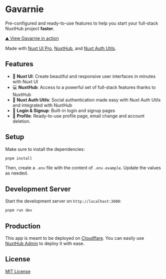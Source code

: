 # Gavarnie

Pre-configured and ready-to-use features to help you start your full-stack NuxtHub project **faster**.

[⛰️ View Gavarnie in action](https://gavarnie.barbapapazes.com)

Made with [Nuxt UI Pro](https://ui.nuxt.com), [NuxtHub](https://hub.nuxt.com), and [Nuxt Auth Utils](https://github.com/atinux/nuxt-auth-utils).

## Features

- 🎨 **Nuxt UI**: Create beautiful and responsive user interfaces in minutes with Nuxt UI
- 💻 **NuxtHub**: Access to a powerful set of full-stack features thanks to NuxtHub
- 🔑 **Nuxt Auth Utils**: Social authentication made easy with Nuxt Auth Utils and integrated with NuxtHub
- 🚪 **Login & Signup**: Built-in login and signup pages
- 🧑 **Profile**: Ready-to-use profile page, email change and account deletion.

## Setup

Make sure to install the dependencies:

```bash
pnpm install
```

Then, create a `.env` file with the content of `.env.example`. Update the values as needed.

## Development Server

Start the development server on `http://localhost:3000`:

```bash
pnpm run dev
```

## Production

This app is meant to be deployed on [Cloudflare](https://cloudflare.com). You can easily use [NuxtHub Admin](https://hub.nuxt.com/docs/getting-started/deploy#nuxthub-admin) to deploy it with ease.

## License

[MIT License](./LICENSE)
